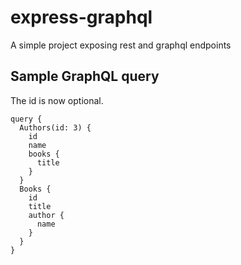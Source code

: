 # express-graphql

A simple project exposing rest and graphql endpoints

## Sample GraphQL query

The id is now optional.

```
query {
  Authors(id: 3) {
    id
    name
    books {
      title
    }
  }
  Books {
    id
    title
    author {
      name
    }
  }
}
```
